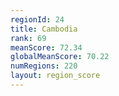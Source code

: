 ```yaml
---
regionId: 24
title: Cambodia
rank: 69
meanScore: 72.34
globalMeanScore: 70.22
numRegions: 220
layout: region_score
---
```

